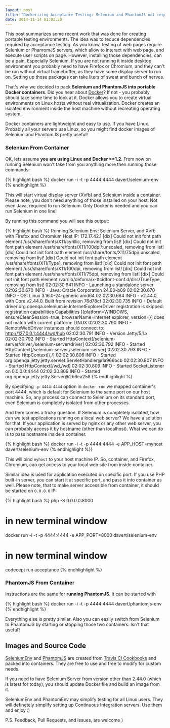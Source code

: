 ```yaml
---
layout: post
title: "Dockerizing Acceptance Testing: Selenium and PhantomJS not required"
date: 2014-11-14 01:03:50
---
```


This post summarizes some recent work that was done for creating portable testing environments. The idea was to reduce dependencies required by acceptance testing. As you know, testing of web pages require Selenium or PhanromJS servers, which allow to interact with web page, and execute user scripts on page. However, installing those dependencies, can be a pain. Especially Selenium. If you are not running it inside desktop environment you probably need to have Firefox or Chromium, and they can't be run without virtual framebuffer, as they have some display server to run on. Setting up those packages can take liters of sweat and bunch of nerves.

That's why we decided to pack **Selenium and PhantomJS into portable Docker containers**. Did you hear about [Docker](http://docker.com)? If not - you probably should take some time to look at it. Docker allows you to create virtual environments on Linux hosts without real virtualization. Docker creates an isolated environment inside the host machine without recreating operating system. 

Docker containers are lightweight and easy to use. If you have Linux. Probably all your servers use Linux, so you might find docker images of Selenium and PhantomJS pretty useful!

### Selenium From Container

OK, lets assume **you are using Linux and Docker >=1.2**. 
From now on running Selenium won't take from you anything more then running those commands:

{% highlight bash %}
docker run -i -t -p 4444:4444 davert/selenium-env
{% endhighlight %}

This will start virtual display server (Xvfb) and Selenium inside a container. Please note, you don't need anything of those installed on your host. Not even Java, required to run Selenium. Only Docker is needed and you can run Selenium in one line!

By running this command you will see this output:

{% highlight bash %}
Running Selenium Env: Selenium Server, and Xvfb with Firefox and Chromium
Host IP: 172.17.42.1
[dix] Could not init font path element /usr/share/fonts/X11/cyrillic, removing from list!
[dix] Could not init font path element /usr/share/fonts/X11/100dpi/:unscaled, removing from list!
[dix] Could not init font path element /usr/share/fonts/X11/75dpi/:unscaled, removing from list!
[dix] Could not init font path element /usr/share/fonts/X11/Type1, removing from list!
[dix] Could not init font path element /usr/share/fonts/X11/100dpi, removing from list!
[dix] Could not init font path element /usr/share/fonts/X11/75dpi, removing from list!
[dix] Could not init font path element /var/lib/defoma/x-ttcidfont-conf.d/dirs/TrueType, removing from list!
02:02:30.641 INFO - Launching a standalone server
02:02:30.670 INFO - Java: Oracle Corporation 24.60-b09
02:02:30.670 INFO - OS: Linux 3.16.0-24-generic amd64
02:02:30.684 INFO - v2.44.0, with Core v2.44.0. Built from revision 76d78cf
02:02:30.735 INFO - Default driver org.openqa.selenium.ie.InternetExplorerDriver registration is skipped: registration capabilities Capabilities [{platform=WINDOWS, ensureCleanSession=true, browserName=internet explorer, version=}] does not match with current platform: LINUX
02:02:30.790 INFO - RemoteWebDriver instances should connect to: http://127.0.0.1:4444/wd/hub
02:02:30.791 INFO - Version Jetty/5.1.x
02:02:30.792 INFO - Started HttpContext[/selenium-server/driver,/selenium-server/driver]
02:02:30.792 INFO - Started HttpContext[/selenium-server,/selenium-server]
02:02:30.793 INFO - Started HttpContext[/,/]
02:02:30.806 INFO - Started org.openqa.jetty.jetty.servlet.ServletHandler@1a966bcb
02:02:30.807 INFO - Started HttpContext[/wd,/wd]
02:02:30.809 INFO - Started SocketListener on 0.0.0.0:4444
02:02:30.809 INFO - Started org.openqa.jetty.jetty.Server@2b6ea258
{% endhighlight %}

By specifying `-p 4444:4444` option in `docker run` we mapped container's port 4444, which is default for Selenium to the same port on our host machine. So, any process can connect to Selenium on its standard port, even Selenium is completely isolated from other processes.

And here comes a tricky question. If Selenium is completely isolated, how can we test applications running on a local web server? We have a solution for that. If your application is served by nginx or any other web server, you can probably access it by hostname (other than localhost). What we can do is to pass hostname inside a container. 

{% highlight bash %}
docker run -i -t -p 4444:4444 -e APP_HOST=myhost davert/selenium-env
{% endhighlight %}}

This will bind `myhost` to your host machine IP. So, container, and Firefox, Chromium, can get access to your local web site from inside container. 

Similar idea is used for application executed on specific port. If you use PHP built-in server, you can start it at specific port, and pass it into container as well. Please note, that to make server accessible from container, it should be started on `0.0.0.0` IP:

{% highlight bash %}
php -S 0.0.0.0:8000
# in new terminal window
docker run -i -t -p 4444:4444 -e APP_PORT=8000 davert/selenium-env 
# in new terminal window
codecept run acceptance
{% endhlighlight %}

### PhantomJS From Container

Instructions are the same for **running PhantomJS**. It can be started with 

{% highlight bash %}
docker run -i -t -p 4444:4444 davert/phantomjs-env
{% endhighlight %}

Everything else is pretty similar. Also you can easily switch from Selenium to PhantomJS by starting or stopping those two containers. Isn't that useful?

## Images and Source Code

[SeleniumEnv](https://github.com/Codeception/SeleniumEnv) and [PhantomJS](https://github.com/Codeception/PhantomJsEnv) are created from [Travis CI Cookbooks](https://github.com/travis-ci/travis-cookbooks) and packed into containers. They are free to use and free to modify for custom needs. 

If you need to have Selenium Server from version other than 2.44.0 (which is latest for today), you should update Docker file and build an image from it. 

SeleniumEnv and PhantomEnv may simplify testing for all Linux users. They will definetely simplify setting up Continuous Integration servers. Use them and enjoy :)

P.S. Feedback, Pull Requests, and Issues, are welcome )